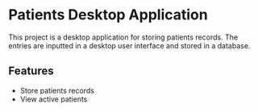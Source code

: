 # Patients Desktop Application

This project is a desktop application for storing patients records. The entries are inputted in a desktop user interface and stored in a database.

## Features

- Store patients records
- View active patients
